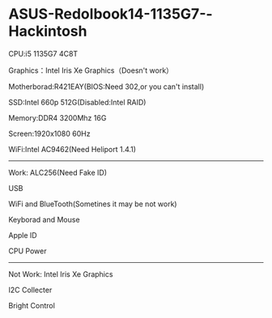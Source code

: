 # ASUS-Redolbook14-1135G7--Hackintosh
 CPU:i5 1135G7 4C8T
 
 Graphics：Intel Iris Xe Graphics（Doesn't work）
 
 Motherborad:R421EAY(BIOS:Need 302,or you can't install)
 
 SSD:Intel 660p 512G(Disabled:Intel RAID)
 
 Memory:DDR4 3200Mhz 16G
 
 Screen:1920x1080 60Hz
 
 WiFi:Intel AC9462(Need Heliport 1.4.1)
 ________________________________________________________________________________
 Work:
 ALC256(Need Fake ID)
 
 USB
 
 WiFi and BlueTooth(Sometines it may be not work)
 
 Keyborad and Mouse
 
 Apple ID
 
 CPU Power
 ________________________________________________________________________________
 Not Work:
 Intel Iris Xe Graphics
 
 I2C Collecter
 
 Bright Control
